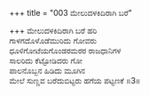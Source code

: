 +++
title = "003 ಮೇಲುದಳಕಿದಿರಾಗಿ ಬರೆ"

+++
ಮೇಲುದಳಕಿದಿರಾಗಿ ಬರೆ ಹರಿ  
ಗಾಳಗದೊಳೊಡೆಮುರಿದು ಗೋವರು  
ಧೂಳಿಗೋಟೆಯಗೊಂಡರಮರರ ರಾಜಧಾನಿಗಳ  
ಸಾಲರಿದು ಕೆಟ್ಟೋಡಿದರು ಗೋ  
ಪಾಲನೊಬ್ಬನ ಹಿಡಿದು ಮೂಗಿನ  
ಮೇಲೆ ಸುಣ್ಣವ ಬರೆದುಬಿಟ್ಟರು ಹಗೆಯ ಪಟ್ಟಣಕೆ      ॥3॥